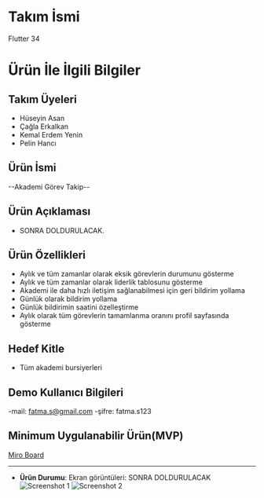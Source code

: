 # **Takım İsmi**

Flutter 34

# Ürün İle İlgili Bilgiler

## Takım Üyeleri

- Hüseyin Asan
- Çağla Erkalkan
- Kemal Erdem Yenin
- Pelin Hancı

## Ürün İsmi

--Akademi Görev Takip--

## Ürün Açıklaması

- SONRA DOLDURULACAK.

## Ürün Özellikleri

- Aylık ve tüm zamanlar olarak eksik görevlerin durumunu gösterme
- Aylık ve tüm zamanlar olarak liderlik tablosunu gösterme
- Akademi ile daha hızlı iletişim sağlanabilmesi için geri bildirim yollama
- Günlük olarak bildirim yollama
- Günlük bildirimin saatini özelleştirme
- Aylık olarak tüm görevlerin tamamlanma oranını profil sayfasında gösterme

## Hedef Kitle

- Tüm akademi bursiyerleri

## Demo Kullanıcı Bilgileri

-mail: fatma.s@gmail.com
-şifre: fatma.s123

## Minimum Uygulanabilir Ürün(MVP)

[Miro  Board](https://miro.com/app/board/uXjVMVPsx2o=/?share_link_id=556679816524)

---


- **Ürün Durumu**: Ekran görüntüleri: SONRA DOLDURULACAK
  ![Screenshot 1](https://github.com/OyunveUygulamaAkademisi/BootcampScrumTemplate/blob/main/ProjectManagement/Sprint1Documents/productss1.png?raw=true)
  ![Screenshot 2](https://github.com/OyunveUygulamaAkademisi/BootcampScrumTemplate/blob/main/ProjectManagement/Sprint1Documents/productss2.png?raw=true)

